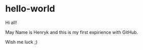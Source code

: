 # hello-world

Hi all!

May Name is Henryk and this is my first expirience with GitHub.

Wish me luck ;)
